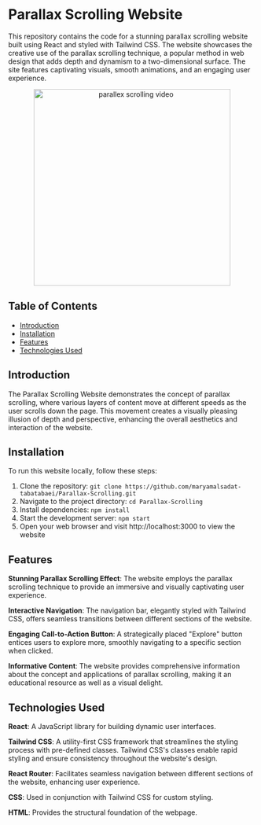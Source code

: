# Parallax Scrolling Website

This repository contains the code for a stunning parallax scrolling website built using React and styled with Tailwind CSS. The website showcases the creative use of the parallax scrolling technique, a popular method in web design that adds depth and dynamism to a two-dimensional surface. The site features captivating visuals, smooth animations, and an engaging user experience. <br/>

<p align="center">
  <img src="readme-video/parallex-scrolling-video.gif" alt="parallex scrolling video" width="400">
</p>

## Table of Contents

- [Introduction](#introduction)
- [Installation](#installation)
- [Features](#features)
- [Technologies Used](#technologies-used)

## Introduction

The Parallax Scrolling Website demonstrates the concept of parallax scrolling, where various layers of content move at different speeds as the user scrolls down the page. This movement creates a visually pleasing illusion of depth and perspective, enhancing the overall aesthetics and interaction of the website.

## Installation

To run this website locally, follow these steps:

1. Clone the repository: `git clone https://github.com/maryamalsadat-tabatabaei/Parallax-Scrolling.git`
2. Navigate to the project directory: `cd Parallax-Scrolling`
3. Install dependencies: `npm install`
4. Start the development server: `npm start`
5. Open your web browser and visit http://localhost:3000 to view the website

## Features

**Stunning Parallax Scrolling Effect**: The website employs the parallax scrolling technique to provide an immersive and visually captivating user experience.

**Interactive Navigation**: The navigation bar, elegantly styled with Tailwind CSS, offers seamless transitions between different sections of the website.

**Engaging Call-to-Action Button**: A strategically placed "Explore" button entices users to explore more, smoothly navigating to a specific section when clicked.

**Informative Content**: The website provides comprehensive information about the concept and applications of parallax scrolling, making it an educational resource as well as a visual delight.

## Technologies Used

**React**: A JavaScript library for building dynamic user interfaces.

**Tailwind CSS**: A utility-first CSS framework that streamlines the styling process with pre-defined classes. Tailwind CSS's classes enable rapid styling and ensure consistency throughout the website's design.

**React Router**: Facilitates seamless navigation between different sections of the website, enhancing user experience.

**CSS**: Used in conjunction with Tailwind CSS for custom styling.

**HTML**: Provides the structural foundation of the webpage.
